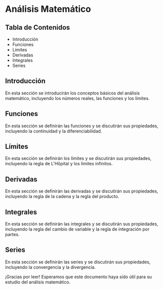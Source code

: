 # Análisis Matemático

## Tabla de Contenidos
- Introducción
- Funciones
- Límites
- Derivadas
- Integrales
- Series

## Introducción
En esta sección se introducirán los conceptos básicos del análisis matemático, incluyendo los números reales, las funciones y los límites.

## Funciones
En esta sección se definirán las funciones y se discutirán sus propiedades, incluyendo la continuidad y la diferenciabilidad.

## Límites
En esta sección se definirán los límites y se discutirán sus propiedades, incluyendo la regla de L'Hôpital y los límites infinitos.

## Derivadas
En esta sección se definirán las derivadas y se discutirán sus propiedades, incluyendo la regla de la cadena y la regla del producto.

## Integrales
En esta sección se definirán las integrales y se discutirán sus propiedades, incluyendo la regla del cambio de variable y la regla de integración por partes.

## Series
En esta sección se definirán las series y se discutirán sus propiedades, incluyendo la convergencia y la divergencia.

¡Gracias por leer! Esperamos que este documento haya sido útil para su estudio del análisis matemático.
